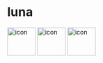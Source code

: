 # luna

<img src="https://github.com/user-attachments/assets/9b0aaec1-7a64-43d6-8778-99982a83cb48" alt="icon" width="65" height="65"/>

<img src="https://techstack-generator.vercel.app/django-icon.svg" alt="icon" width="65" height="65"/>

<img src="https://github.com/user-attachments/assets/91dbcb0f-25f1-4a2c-8368-0aa2f524874e" alt="icon" width="65" height="65"/>


